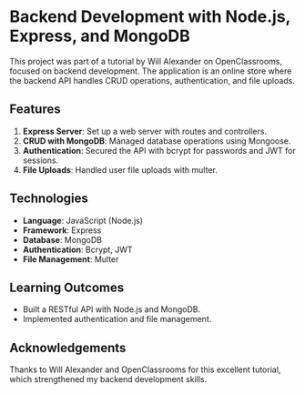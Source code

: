 # Backend Development with Node.js, Express, and MongoDB

This project was part of a tutorial by Will Alexander on OpenClassrooms, focused on backend development. The application is an online store where the backend API handles CRUD operations, authentication, and file uploads.

## Features

1. **Express Server**: Set up a web server with routes and controllers.
2. **CRUD with MongoDB**: Managed database operations using Mongoose.
3. **Authentication**: Secured the API with bcrypt for passwords and JWT for sessions.
4. **File Uploads**: Handled user file uploads with multer.

## Technologies

- **Language**: JavaScript (Node.js)
- **Framework**: Express
- **Database**: MongoDB
- **Authentication**: Bcrypt, JWT
- **File Management**: Multer

## Learning Outcomes

- Built a RESTful API with Node.js and MongoDB.
- Implemented authentication and file management.

## Acknowledgements

Thanks to Will Alexander and OpenClassrooms for this excellent tutorial, which strengthened my backend development skills.
